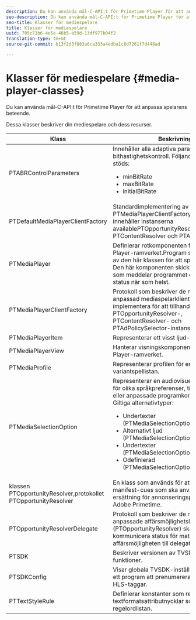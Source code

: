 ```yaml
---
description: Du kan använda mål-C-API:t för Primetime Player för att anpassa spelarens beteende.
seo-description: Du kan använda mål-C-API:t för Primetime Player för att anpassa spelarens beteende.
seo-title: Klasser för mediespelare
title: Klasser för mediespelare
uuid: 705c71b6-4e5e-46b5-a59d-13df977b04f2
translation-type: tm+mt
source-git-commit: b13f2d3f083a6ca333a4edba1c8d7261f7d448ad

---
```



# Klasser för mediespelare {#media-player-classes}

Du kan använda mål-C-API:t för Primetime Player för att anpassa spelarens beteende.

Dessa klasser beskriver din mediespelare och dess resurser.

| Klass | Beskrivning |
|---|---|
| PTABRControlParameters | Innehåller alla adaptiva parametrar för bithastighetskontroll. Följande parametrar stöds:<ul><li>minBitRate</li><li>maxBitRate</li><li>initialBitRate</li></ul> |
| PTDefaultMediaPlayerClientFactory | Standardimplementering av PTMediaPlayerClientFactoryin i TVSDK. Den innehåller instanserna availablePTOpportunityResolver, PTContentResolver och PTAdPolicySelector. |
| PTMediaPlayer | Definierar rotkomponenten för Primetime Player-ramverket.Program skapar en instans av den här klassen för att spela upp media. Den här komponenten skickar meddelanden som meddelar programmet om spelarens status när som helst. |
| PTMediaPlayerClientFactory | Protokoll som beskriver de metoder som en anpassad mediaspelarklientfabrik ska implementera för att tillhandahålla tillgängliga PTOpportunityResolver-, PTContentResolver- och PTAdPolicySelector-instanser. |
| PTMediaPlayerItem | Representerar ett visst ljud-video-medium. |
| PTMediaPlayerView | Hanterar visningskomponenten i Primetime Player-ramverket. |
| PTMediaProfile | Representerar profilen för en enskild ström i variantspellistan. |
| PTMediaSelectionOption | Representerar en audiovisuell medieresurs för olika språkpreferenser, tillgänglighetskrav eller anpassade programkonfigurationer. Giltiga alternativtyper:<ul><li>Undertexter (PTMediaSelectionOptionTypeSubtitle)</li><li>Alternativt ljud (PTMediaSelectionOptionTypeAudio)</li><li>Undertexter (PTMediaSelectionOptionTypeCC)</li><li>Odefinierad (PTMediaSelectionOptionTypeUndefined)</li></ul> |
| klassen PTOpportunityResolver,protokollet PTOpportunityResolver | En klass som används för att bearbeta in-manifest-cues som ska användas som ersättning för annonseringsprocessen i Adobe Primetime. |
| PTOpportunityResolverDelegate | Protokoll som beskriver de metoder som den anpassade affärsmöjlighetslösaren (PTOpportunityResolver) ska använda för att kommunicera status för matchningen av affärsmöjligheten till delegaten. |
| PTSDK | Beskriver versionen av TVSDK och dess funktioner. |
| PTSDKConfig | Visar globala TVSDK-inställningar och tillåter ett program att prenumerera på anpassade HLS-taggar. |
| PTTextStyleRule | Definierar konstanter som representerar textformatsattributnycklar som utgör regelordlistan. |
